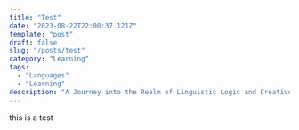 ```yaml
---
title: "Test"
date: "2023-08-22T22:00:37.121Z"
template: "post"
draft: false
slug: "/posts/test"
category: "Learning"
tags:
  - "Languages"
  - "Learning"
description: "A Journey into the Realm of Linguistic Logic and Creative Expression"
---
```


this is a test